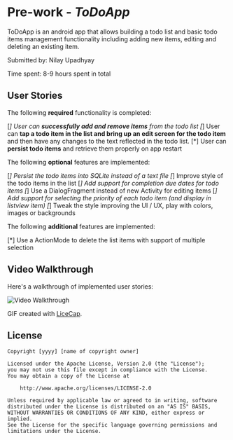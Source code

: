 # Pre-work - *ToDoApp*

ToDoApp is an android app that allows building a todo list and basic todo items management functionality including adding new items, editing and deleting an existing item.

Submitted by: Nilay Upadhyay

Time spent: 8-9 hours spent in total

## User Stories

The following **required** functionality is completed:

[*] User can **successfully add and remove items** from the todo list
[*] User can **tap a todo item in the list and bring up an edit screen for the todo item** and then have any changes to the text reflected in the todo list.
[*] User can **persist todo items** and retrieve them properly on app restart

The following **optional** features are implemented:

[*] Persist the todo items into SQLite instead of a text file
[*] Improve style of the todo items in the list 
[*] Add support for completion due dates for todo items 
[*] Use a DialogFragment instead of new Activity for editing items
[*] Add support for selecting the priority of each todo item (and display in listview item)
[*] Tweak the style improving the UI / UX, play with colors, images or backgrounds

The following **additional** features are implemented:

[*] Use a ActionMode to delete the list items with support of multiple selection

## Video Walkthrough

Here's a walkthrough of implemented user stories:

<img src='[img]http://i.imgur.com/41zLKQH.gif[/img]' title='Video Walkthrough' width='' alt='Video Walkthrough' />

GIF created with [LiceCap](http://www.cockos.com/licecap/).



## License

    Copyright [yyyy] [name of copyright owner]

    Licensed under the Apache License, Version 2.0 (the "License");
    you may not use this file except in compliance with the License.
    You may obtain a copy of the License at

        http://www.apache.org/licenses/LICENSE-2.0

    Unless required by applicable law or agreed to in writing, software
    distributed under the License is distributed on an "AS IS" BASIS,
    WITHOUT WARRANTIES OR CONDITIONS OF ANY KIND, either express or implied.
    See the License for the specific language governing permissions and
    limitations under the License.
